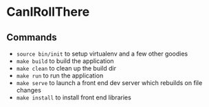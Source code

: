 # CanIRollThere

## Commands
* ```source bin/init``` to setup virtualenv and a few other goodies
* ```make build``` to build the application
* ```make clean``` to clean up the build dir
* ```make run``` to run the application
* ```make serve``` to launch a front end dev server which rebuilds on file changes
* ```make install``` to install front end libraries
